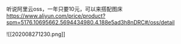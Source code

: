 听说阿里云oss，一年只要10元，可以来搭配图床
https://www.aliyun.com/price/product?spm=5176.10695662.5694434980.4.188e5ad3h8nDRC#/oss/detail

![[202008271230.png]]